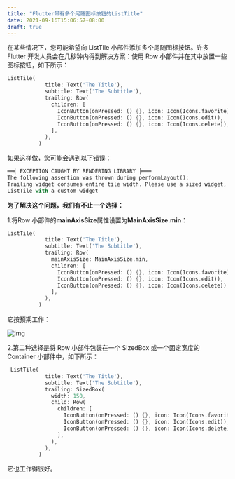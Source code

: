 ```yaml
---
title: "Flutter带有多个尾随图标按钮的ListTitle"
date: 2021-09-16T15:06:57+08:00
draft: true
---
```


在某些情况下，您可能希望向 ListTIle 小部件添加多个尾随图标按钮。许多 Flutter 开发人员会在几秒钟内得到解决方案：使用 Row 小部件并在其中放置一些图标按钮，如下所示：

```dart
ListTile(
            title: Text('The Title'),
            subtitle: Text('The Subtitle'),
            trailing: Row(
              children: [
                IconButton(onPressed: () {}, icon: Icon(Icons.favorite)),
                IconButton(onPressed: () {}, icon: Icon(Icons.edit)),
                IconButton(onPressed: () {}, icon: Icon(Icons.delete)),
              ],
            ),
          )
```

如果这样做，您可能会遇到以下错误：

```dart
══╡ EXCEPTION CAUGHT BY RENDERING LIBRARY ╞═══
The following assertion was thrown during performLayout():
Trailing widget consumes entire tile width. Please use a sized widget, or consider replacing
ListTile with a custom widget
```

**为了解决这个问题，我们有不止一个选择：**

1.将Row 小部件的**mainAxisSize**属性设置为**MainAxisSize.min**：

```dart
ListTile(
            title: Text('The Title'),
            subtitle: Text('The Subtitle'),
            trailing: Row(
              mainAxisSize: MainAxisSize.min,
              children: [
                IconButton(onPressed: () {}, icon: Icon(Icons.favorite)),
                IconButton(onPressed: () {}, icon: Icon(Icons.edit)),
                IconButton(onPressed: () {}, icon: Icon(Icons.delete)),
              ],
            ),
          )
```

它按预期工作：

![img](https://luckly007.oss-cn-beijing.aliyuncs.com/image/Screen-Shot-2021-07-29-at-04.27.21.jpg)



2.第二种选择是将 Row 小部件包装在一个 SizedBox 或一个固定宽度的 Container 小部件中，如下所示：



```dart
 ListTile(
            title: Text('The Title'),
            subtitle: Text('The Subtitle'),
            trailing: SizedBox(
              width: 150,
              child: Row(
                children: [
                  IconButton(onPressed: () {}, icon: Icon(Icons.favorite)),
                  IconButton(onPressed: () {}, icon: Icon(Icons.edit)),
                  IconButton(onPressed: () {}, icon: Icon(Icons.delete)),
                ],
              ),
            ),
          )
```

它也工作得很好。
